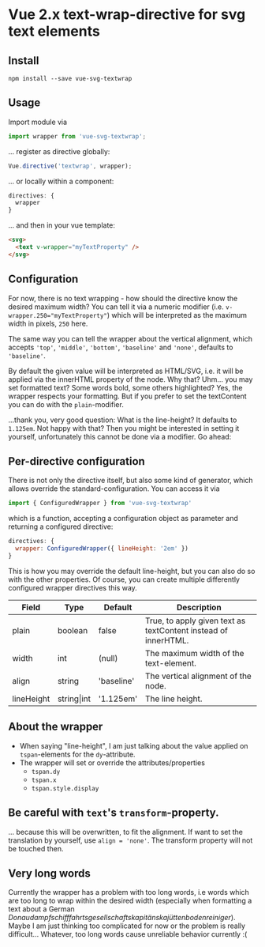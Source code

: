 # Vue 2.x text-wrap-directive for svg text elements

## Install
`npm install --save vue-svg-textwrap`

## Usage
Import module via
```javascript
import wrapper from 'vue-svg-textwrap';
```

... register as directive globally:
```javascript
Vue.directive('textwrap', wrapper);
```
... or locally within a component:
```javascript
directives: {
  wrapper
}
```
... and then in your vue template:
```html
<svg>
  <text v-wrapper="myTextProperty" />
</svg>
```

## Configuration
For now, there is no text wrapping - how should the directive know the desired maximum width?
You can tell it via a numeric modifier (i.e. `v-wrapper.250="myTextProperty"`) which will be interpreted as the maximum width in pixels, `250` here.

The same way you can tell the wrapper about the vertical alignment, which accepts `'top'`, `'middle'`, `'bottom'`, `'baseline'` and `'none'`, defaults to `'baseline'`.

By default the given value will be interpreted as HTML/SVG, i.e. it will be applied via the innerHTML property of the node. Why that? Uhm... you may set formatted text? Some words bold, some others highlighted? Yes, the wrapper respects your formatting. But if you prefer to set the textContent you can do with the `plain`-modifier.

...thank you, very good question: What is the line-height? It defaults to `1.125em`. Not happy with that? Then you might be interested in setting it yourself, unfortunately this cannot be done via a modifier. Go ahead:

## Per-directive configuration
There is not only the directive itself, but also some kind of generator, which allows override the standard-configuration. You can access it via
```javascript
import { ConfiguredWrapper } from 'vue-svg-textwrap'
```
which is a function, accepting a configuration object as parameter and returning a configured directive:
```javascript
directives: {
  wrapper: ConfiguredWrapper({ lineHeight: '2em' })
}
```
This is how you may override the default line-height, but you can also do so with the other properties. Of course, you can create multiple differently configured wrapper directives this way.
<table>
	<thead><tr><th>Field</th><th>Type</th><th>Default</th><th>Description</th></tr></thead>
	<tbody>
		<tr>
			<td>plain</td>
			<td>boolean</td>
			<td>false</td>
			<td>True, to apply given text as textContent instead of innerHTML.</td>
		</tr>
		<tr>
			<td>width</td>
			<td>int</td>
			<td>(null)</td>
			<td>The maximum width of the text-element.</td>
		</tr>
		<tr>
			<td>align</td>
			<td>string</td>
			<td>'baseline'</td>
			<td>The vertical alignment of the node.</td>
		</tr>
		<tr>
			<td>lineHeight</td>
			<td>string|int</td>
			<td>'1.125em'</td>
			<td>The line height.</td>
		</tr>
	</tbody>
</table>

## About the wrapper
* When saying "line-height", I am just talking about the value applied on `tspan`-elements for the `dy`-attribute.
* The wrapper will set or override the attributes/properties
	* `tspan.dy`
	* `tspan.x`
	* `tspan.style.display`

## Be careful with `text`'s `transform`-property.
... because this will be overwritten, to fit the alignment. If want to set the translation by yourself, use `align = 'none'`. The transform property will not be touched then.

## Very long words
Currently the wrapper has a problem with too long words, i.e words which are too long to wrap within the desired width (especially when formatting a text about a German *Donaudampfschifffahrtsgesellschaftskapitänskajüttenbodenreiniger*). Maybe I am just thinking too complicated for now or the problem is really difficult... Whatever, too long words cause unreliable behavior currently :(